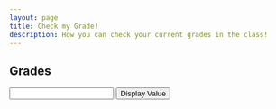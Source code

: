 ```yaml
---
layout: page
title: Check my Grade!
description: How you can check your current grades in the class!
---
```


## Grades

<input type="text" id="myInput">
<button onclick="displayValue()">Display Value</button>

<script>
  function displayValue() {
    let inputValue = document.getElementById("myInput").value;
    alert(inputValue);
  }
</script>



